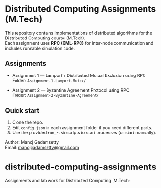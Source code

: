 # Distributed Computing Assignments (M.Tech)

This repository contains implementations of distributed algorithms for the Distributed Computing course (M.Tech).  
Each assignment uses **RPC (XML-RPC)** for inter-node communication and includes runnable simulation code.

## Assignments
- Assignment 1 — Lamport's Distributed Mutual Exclusion using RPC  
  Folder: `Assignment-1-Lamport-Mutex/`

- Assignment 2 — Byzantine Agreement Protocol using RPC  
  Folder: `Assignment-2-Byzantine-Agreement/`

## Quick start
1. Clone the repo.
2. Edit `config.json` in each assignment folder if you need different ports.
3. Use the provided `run_*.sh` scripts to start processes (or start manually).

Author: Manoj Gadamsetty  
Email: manojgadamsetty@gmail.com
# distributed-computing-assignments
Assignments and lab work for Distributed Computing (M.Tech)
